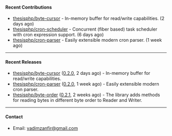 #### Recent Contributions

- [thesisphp/byte-cursor](https://github.com/thesisphp/byte-cursor) - In-memory buffer for read/write capabilities. (2 days ago)
- [thesisphp/cron-scheduler](https://github.com/thesisphp/cron-scheduler) - Concurrent (fiber based) task scheduler with cron expression support. (6 days ago)
- [thesisphp/cron-parser](https://github.com/thesisphp/cron-parser) - Easily extensible modern cron parser. (1 week ago)

---

#### Recent Releases

- [thesisphp/byte-cursor](https://github.com/thesisphp/byte-cursor) ([0.2.0](https://github.com/thesisphp/byte-cursor/releases/tag/0.2.0), 2 days ago) - In-memory buffer for read/write capabilities.
- [thesisphp/cron-parser](https://github.com/thesisphp/cron-parser) ([0.2.0](https://github.com/thesisphp/cron-parser/releases/tag/0.2.0), 1 week ago) - Easily extensible modern cron parser.
- [thesisphp/byte-order](https://github.com/thesisphp/byte-order) ([0.2.1](https://github.com/thesisphp/byte-order/releases/tag/0.2.1), 2 weeks ago) - The library adds methods for reading bytes in different byte order to Reader and Writer.

---

#### Contact

- Email: [vadimzanfir@gmail.com](mailto://vadimzanfir@gmail.com)
